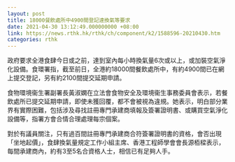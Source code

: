 ```yaml
---
layout: post
title: 18000餐飲處所中4900間登記達換氣等要求
date: 2021-04-30 13:12:49.000000000 +08:00
link: https://news.rthk.hk/rthk/ch/component/k2/1588596-20210430.htm
categories: rthk
---
```


政府要求全港食肆今日或之前，達到室內每小時換氣量6次或以上，或加裝空氣淨化設備。食環署指，截至前日，全港約18000間餐飲處所中，有約4900間已在網上提交登記，另有約2100間提交延期申請。

食物環境衞生署副署長黃淑嫻在立法會食物安全及環境衞生事務委員會表示，若餐飲處所已提交延期申請，即使未獲回覆，都不會被視為違規。她表示，明白部分業界有實際困難，包括涉及尋找註冊專門承建商填報及簽署證明書、或購買空氣淨化設備等，指署方會合情合理處理每宗個案。

對於有議員關注，只有過百間註冊專門承建商合符簽署證明書的資格，會否出現「坐地起價」，食肆換氣量規定工作小組主席、香港工程師學會會長源栢樑表示，每間承建商內，約有3至5名合資格人士，相信已有足夠人手。
